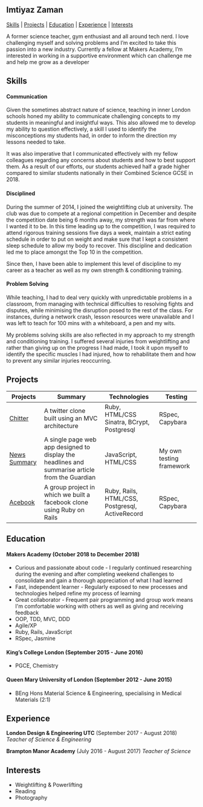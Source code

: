 ## Imtiyaz Zaman

[Skills](#skills) | [Projects](#projects) | [Education](#education) | [Experience](#experience) | [Interests](#interests)

A former science teacher,  gym enthusiast and all around tech nerd. I love challenging myself and solving problems and I’m excited to take this passion into a new industry. Currently a fellow at Makers Academy, I’m interested in working in a supportive environment which can challenge me and help me grow as a developer

## Skills

#### Communication

Given the sometimes abstract nature of science, teaching in inner London schools honed my ability to communicate challenging concepts to my students in meaningful and insightful ways. This also allowed me to develop my ability to question effectively, a skill I used to identify the misconceptions my students had, in order to inform the direction my lessons needed to take.

It was also imperative that I communicated effectively with my fellow colleagues regarding any concerns about students and how to best support them. As a result of our efforts, our students achieved half a grade higher compared to similar students nationally in their Combined Science GCSE in 2018.

#### Disciplined

During the summer of 2014, I joined the weightlifting club at university. The club was due to compete at a regional competition in December and despite the competition date being 6 months away, my strength was far from where I wanted it to be. In this time leading up to the competition, I was required to attend rigorous training sessions five days a week, maintain a strict eating schedule in order to put on weight and make sure that I kept a consistent sleep schedule to allow my body to recover. This discipline and dedication led me to place amongst the Top 10 in the competition.

Since then, I have been able to implement this level of discipline to my career as a teacher as well as my own strength & conditioning training.

#### Problem Solving

While teaching, I had to deal very quickly with unpredictable problems in a classroom, from  managing with technical difficulties to resolving fights and disputes, while minimising the disruption posed to the rest of the class. For instances, during a network crash, lesson resources were unavailable and I was left to teach for 100 mins with a whiteboard, a pen and my wits.

My problems solving skills are also reflected in my approach to my strength and conditioning training. I suffered several injuries from weightlifting and rather than giving up on the progress I had made, I took it upon myself to identify the specific muscles I had injured, how to rehabilitate them and how to prevent any similar injuries reoccurring.

## Projects

| Projects | Summary  | Technologies | Testing  |
| -------- | -------- | ------------ | -------- |
| [Chitter](https://github.com/imtiyazzaman1/chitter-challenge) | A twitter clone built using an MVC architecture | Ruby, HTML/CSS Sinatra, BCrypt, Postgresql | RSpec, Capybara |
| [News Summary](https://github.com/imtiyazzaman1/news-summary-challenge) | A single page web app designed to display the headlines and summarise article from the Guardian | JavaScript, HTML/CSS | My own testing framework   |
| [Acebook](https://github.com/Learner5200/acebook-MAICers) | A group project in which we built a facebook clone using Ruby on Rails | Ruby, Rails, HTML/CSS, Postgresql, ActiveRecord | RSpec, Capybara |
## Education

#### Makers Academy (October 2018 to December 2018)

- Curious and passionate about code - I regularly continued researching during the evening and after completing weekend challenges to consolidate and gain a thorough appreciation of what I had learned
- Fast, independent learner - Regularly exposed to new processes and technologies helped refine my process of learning
- Great collaborator - Frequent pair programming and group work means I'm comfortable working with others as well as giving and receiving feedback
- OOP, TDD, MVC, DDD
- Agile/XP
- Ruby, Rails, JavaScript
- RSpec, Jasmine

#### King’s College London (September 2015 - June 2016)

- PGCE, Chemistry

#### Queen Mary University of London (September 2012 - June 2015)

- BEng Hons Material Science & Engineering, specialising in Medical Materials (2:1)

## Experience

**London Design & Engineering UTC** (September 2017 - August 2018)
*Teacher of Science & Engineering*

**Brampton Manor Academy** (July 2016 - August 2017)
*Teacher of Science*

## Interests

- Weightlifting & Powerlifting
- Reading
- Photography
